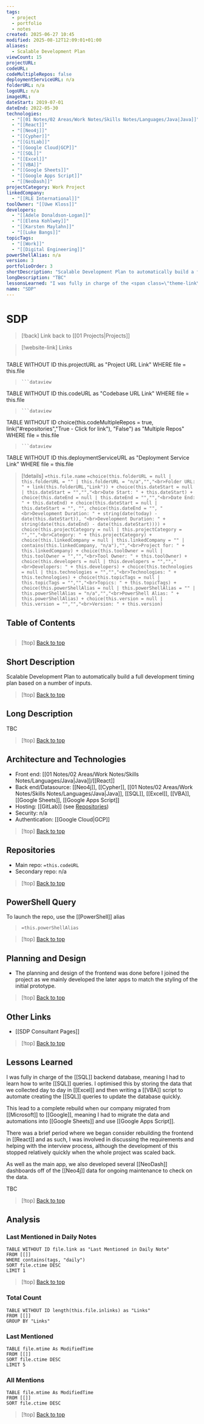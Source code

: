 ```yaml
---
tags:
  - project
  - portfolio
  - notes
created: 2025-06-27 10:45
modified: 2025-08-12T12:09:01+01:00
aliases:
  - Scalable Development Plan
viewCount: 15
projectURL: 
codeURL: 
codeMultipleRepos: false
deploymentServiceURL: n/a
folderURL: n/a
logoURL: n/a
imageURL: 
dateStart: 2019-07-01
dateEnd: 2022-05-30
technologies:
  - "[[01 Notes/02 Areas/Work Notes/Skills Notes/Languages/Java|Java]]"
  - "[[React]]"
  - "[[Neo4j]]"
  - "[[Cypher]]"
  - "[[GitLab]]"
  - "[[Google Cloud|GCP]]"
  - "[[SQL]]"
  - "[[Excel]]"
  - "[[VBA]]"
  - "[[Google Sheets]]"
  - "[[Google Apps Script]]"
  - "[[NeoDash]]"
projectCategory: Work Project
linkedCompany:
  - "[[RLE International]]"
toolOwner: "[[Uwe Kloss]]"
developers:
  - "[[Adele Donaldson-Logan]]"
  - "[[Elena Kohlwey]]"
  - "[[Karsten Maylahn]]"
  - "[[Luke Bangs]]"
topicTags:
  - "[[Work]]"
  - "[[Digital Engineering]]"
powerShellAlias: n/a
version: 3
portfolioOrder: 3
shortDescription: "Scalable Development Plan to automatically build a full development timing plan based on a number of inputs."
longDescription: "TBC"
lessonsLearned: "I was fully in charge of the <span class=\"theme-link\">SQL</span> backend database, meaning I had to learn how to write <span class=\"theme-link\">SQL</span> queries. I optimised this by storing the data that we collected day to day in <span class=\"theme-link\">Excel</span> and then writing a <span class=\"theme-link\">VBA</span> script to automate creating the <span class=\"theme-link\">SQL</span> queries to update the database quickly.<br><br>This lead to a complete rebuild when our company migrated from <span class=\"theme-link\">Microsoft</span> to <span class=\"theme-link\">Google</span>, meaning I had to migrate the data and automations into <span class=\"theme-link\">Google Sheets</span> and use <span class=\"theme-link\">Google Apps Script</span>.<br><br>There was a brief period where we began consider rebuilding the frontend in <span class=\"theme-link\">React</span> and as such, I was involved in discussing the requirements and helping with the interview process, although the development of this stopped relatively quickly when the whole project was scaled back.<br><br>As well as the main app, we also developed several <span class=\"theme-link\">NeoDash</span> dashboards off of the <span class=\"theme-link\">Neo4j</span> data for ongoing maintenance to check on the data.<br><br>TBC"
name: "SDP"
---
```

# SDP

> [!back] Link back to [[01 Projects|Projects]]

>[!website-link] Links
> ```dataview
TABLE WITHOUT ID this.projectURL as "Project URL Link"
WHERE file = this.file
>```
>```dataview
TABLE WITHOUT ID this.codeURL as "Codebase URL Link"
WHERE file = this.file
>```
>```dataview
TABLE WITHOUT ID choice(this.codeMultipleRepos = true, link("#repositories","True - Click for link"), "False") as "Multiple Repos"
WHERE file = this.file
>```
>```dataview
TABLE WITHOUT ID this.deploymentServiceURL as "Deployment Service Link"
WHERE file = this.file

>[!details]  `=this.file.name`
>`=choice(this.folderURL = null | this.folderURL = "" | this.folderURL = "n/a","","<br>Folder URL: " + link(this.folderURL,"Link")) + choice(this.dateStart = null | this.dateStart = "","","<br>Date Start: " + this.dateStart) + choice(this.dateEnd = null | this.dateEnd = "","","<br>Date End: " + this.dateEnd) + choice(this.dateStart = null | this.dateStart = "", "", choice(this.dateEnd = "", "<br>Development Duration: " + string(date(today) - date(this.dateStart)), "<br>Development Duration: " + string(date(this.dateEnd) - date(this.dateStart)))) + choice(this.projectCategory = null | this.projectCategory = "","","<br>Category: " + this.projectCategory) + choice(this.linkedCompany = null | this.linkedCompany = "" | contains(this.linkedCompany, "n/a"),"","<br>Project for: " + this.linkedCompany) + choice(this.toolOwner = null | this.toolOwner = "","","<br>Tool Owner: " + this.toolOwner) + choice(this.developers = null | this.developers = "","","<br>Developers: " + this.developers) + choice(this.technologies = null | this.technologies = "","","<br>Technologies: " + this.technologies) + choice(this.topicTags = null | this.topicTags = "","","<br>Topics: " + this.topicTags) + choice(this.powerShellAlias = null | this.powerShellAlias = "" | this.powerShellAlias = "n/a","","<br>PowerShell Alias: " + this.powerShellAlias) + choice(this.version = null | this.version = "","","<br>Version: " + this.version)`

## Table of Contents

```table-of-contents
```

>[!top] [Back to top](#Table%20of%20Contents)

## Short Description

Scalable Development Plan to automatically build a full development timing plan based on a number of inputs.

>[!top] [Back to top](#Table%20of%20Contents)

## Long Description

TBC

>[!top] [Back to top](#Table%20of%20Contents)

## Architecture and Technologies

- Front end: [[01 Notes/02 Areas/Work Notes/Skills Notes/Languages/Java|Java]]/[[React]]
- Back end/Datasource: [[Neo4j]], [[Cypher]], [[01 Notes/02 Areas/Work Notes/Skills Notes/Languages/Java|Java]], [[SQL]], [[Excel]], [[VBA]], [[Google Sheets]], [[Google Apps Script]]
- Hosting: [[GitLab]] (see [Repositories](#repositories))
- Security: n/a
- Authentication: [[Google Cloud|GCP]]

>[!top] [Back to top](#Table%20of%20Contents)

## Repositories

- Main repo: `=this.codeURL`
- Secondary repo: n/a

>[!top] [Back to top](#Table%20of%20Contents)

## PowerShell Query

To launch the repo, use the [[PowerShell]] alias 

> `=this.powerShellAlias`

>[!top] [Back to top](#Table%20of%20Contents)

## Planning and Design

- The planning and design of the frontend was done before I joined the project as we mainly developed the later apps to match the styling of the initial prototype.

>[!top] [Back to top](#Table%20of%20Contents)

## Other Links

- [[SDP Consultant Pages]]

>[!top] [Back to top](#Table%20of%20Contents)

## Lessons Learned

I was fully in charge of the [[SQL]] backend database, meaning I had to learn how to write [[SQL]] queries. I optimised this by storing the data that we collected day to day in [[Excel]] and then writing a [[VBA]] script to automate creating the [[SQL]] queries to update the database quickly.

This lead to a complete rebuild when our company migrated from [[Microsoft]] to [[Google]], meaning I had to migrate the data and automations into [[Google Sheets]] and use [[Google Apps Script]].

There was a brief period where we began consider rebuilding the frontend in [[React]] and as such, I was involved in discussing the requirements and helping with the interview process, although the development of this stopped relatively quickly when the whole project was scaled back.

As well as the main app, we also developed several [[NeoDash]] dashboards off of the [[Neo4j]] data for ongoing maintenance to check on the data.

TBC

>[!top] [Back to top](#Table%20of%20Contents)

## Analysis

### Last Mentioned in Daily Notes

```dataview
TABLE WITHOUT ID file.link as "Last Mentioned in Daily Note"
FROM [[]]
WHERE contains(tags, "daily")
SORT file.ctime DESC
LIMIT 1
```

>[!top] [Back to top](#Table%20of%20Contents)

### Total Count

```dataview
TABLE WITHOUT ID length(this.file.inlinks) as "Links"
FROM [[]]
GROUP BY "Links"
```

### Last Mentioned

```dataview
TABLE file.mtime As ModifiedTime
FROM [[]]
SORT file.ctime DESC
LIMIT 5
```

### All Mentions

```dataview
TABLE file.mtime As ModifiedTime
FROM [[]]
SORT file.ctime DESC
```

>[!top] [Back to top](#Table%20of%20Contents)